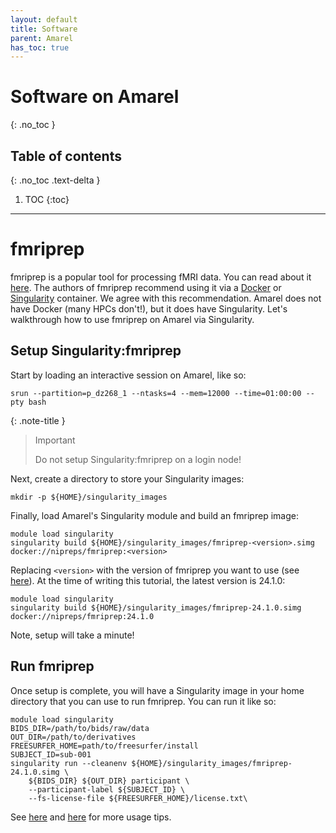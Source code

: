```yaml
---
layout: default
title: Software
parent: Amarel
has_toc: true
---
```


# Software on Amarel
{: .no_toc }

## Table of contents
{: .no_toc .text-delta }

1. TOC
{:toc}

---

# fmriprep

fmriprep is a popular tool for processing fMRI data. You can read about it [here](https://fmriprep.org/en/stable/index.html). The authors of fmriprep recommend using it via a [Docker](https://www.docker.com/) or [Singularity](https://docs.sylabs.io/guides/3.5/user-guide/introduction.html) container. We agree with this recommendation. Amarel does not have Docker (many HPCs don't!), but it does have Singularity. Let's walkthrough how to use fmriprep on Amarel via Singularity.

## Setup Singularity:fmriprep

Start by loading an interactive session on Amarel, like so:

```shell
srun --partition=p_dz268_1 --ntasks=4 --mem=12000 --time=01:00:00 --pty bash
```

{: .note-title }
> Important
>
> Do not setup Singularity:fmriprep on a login node!

Next, create a directory to store your Singularity images:

```shell
mkdir -p ${HOME}/singularity_images
```

Finally, load Amarel's Singularity module and build an fmriprep image:

```shell
module load singularity
singularity build ${HOME}/singularity_images/fmriprep-<version>.simg docker://nipreps/fmriprep:<version>
```

Replacing `<version>` with the version of fmriprep you want to use (see [here](https://fmriprep.org/en/stable/changes.html)). At the time of writing this tutorial, the latest version is 24.1.0:

```shell
module load singularity
singularity build ${HOME}/singularity_images/fmriprep-24.1.0.simg docker://nipreps/fmriprep:24.1.0
```
Note, setup will take a minute!

## Run fmriprep

Once setup is complete, you will have a Singularity image in your home directory that you can use to run fmriprep. You can run it like so:

```shell
module load singularity
BIDS_DIR=/path/to/bids/raw/data
OUT_DIR=/path/to/derivatives
FREESURFER_HOME=path/to/freesurfer/install
SUBJECT_ID=sub-001
singularity run --cleanenv ${HOME}/singularity_images/fmriprep-24.1.0.simg \
    ${BIDS_DIR} ${OUT_DIR} participant \
    --participant-label ${SUBJECT_ID} \
    --fs-license-file ${FREESURFER_HOME}/license.txt\
```

See [here](https://fmriprep.org/en/stable/usage.html) and [here](https://www.nipreps.org/apps/singularity/) for more usage tips.